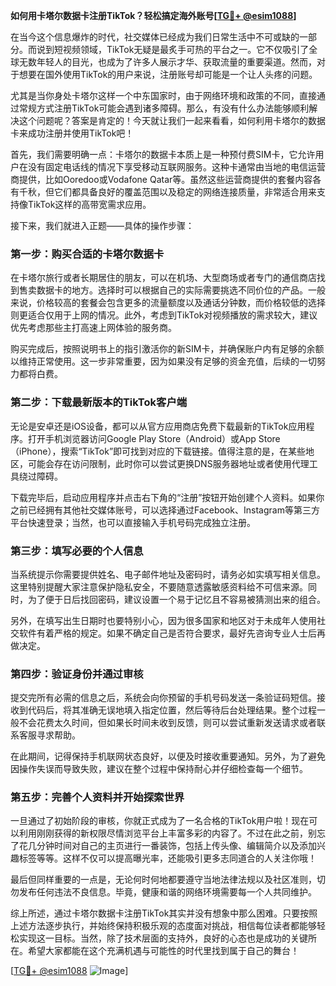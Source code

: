**如何用卡塔尔数据卡注册TikTok？轻松搞定海外账号[[TG💪+ @esim1088](https://t.me/s/esim1088)]**

在当今这个信息爆炸的时代，社交媒体已经成为我们日常生活中不可或缺的一部分。而说到短视频领域，TikTok无疑是最炙手可热的平台之一。它不仅吸引了全球无数年轻人的目光，也成为了许多人展示才华、获取流量的重要渠道。然而，对于想要在国外使用TikTok的用户来说，注册账号却可能是一个让人头疼的问题。

尤其是当你身处卡塔尔这样一个中东国家时，由于网络环境和政策的不同，直接通过常规方式注册TikTok可能会遇到诸多障碍。那么，有没有什么办法能够顺利解决这个问题呢？答案是肯定的！今天就让我们一起来看看，如何利用卡塔尔的数据卡来成功注册并使用TikTok吧！

首先，我们需要明确一点：卡塔尔的数据卡本质上是一种预付费SIM卡，它允许用户在没有固定电话线的情况下享受移动互联网服务。这种卡通常由当地的电信运营商提供，比如Ooredoo或Vodafone Qatar等。虽然这些运营商提供的套餐内容各有千秋，但它们都具备良好的覆盖范围以及稳定的网络连接质量，非常适合用来支持像TikTok这样的高带宽需求应用。

接下来，我们就进入正题——具体的操作步骤：

### 第一步：购买合适的卡塔尔数据卡

在卡塔尔旅行或者长期居住的朋友，可以在机场、大型商场或者专门的通信商店找到售卖数据卡的地方。选择时可以根据自己的实际需要挑选不同价位的产品。一般来说，价格较高的套餐会包含更多的流量额度以及通话分钟数，而价格较低的选择则更适合仅用于上网的情况。此外，考虑到TikTok对视频播放的需求较大，建议优先考虑那些主打高速上网体验的服务商。

购买完成后，按照说明书上的指引激活你的新SIM卡，并确保账户内有足够的余额以维持正常使用。这一步非常重要，因为如果没有足够的资金充值，后续的一切努力都将白费。

### 第二步：下载最新版本的TikTok客户端

无论是安卓还是iOS设备，都可以从官方应用商店免费下载最新的TikTok应用程序。打开手机浏览器访问Google Play Store（Android）或App Store（iPhone），搜索“TikTok”即可找到对应的下载链接。值得注意的是，在某些地区，可能会存在访问限制，此时你可以尝试更换DNS服务器地址或者使用代理工具绕过障碍。

下载完毕后，启动应用程序并点击右下角的“注册”按钮开始创建个人资料。如果你之前已经拥有其他社交媒体账号，可以选择通过Facebook、Instagram等第三方平台快速登录；当然，也可以直接输入手机号码完成独立注册。

### 第三步：填写必要的个人信息

当系统提示你需要提供姓名、电子邮件地址及密码时，请务必如实填写相关信息。这里特别提醒大家注意保护隐私安全，不要随意透露敏感资料给不可信来源。同时，为了便于日后找回密码，建议设置一个易于记忆且不容易被猜测出来的组合。

另外，在填写出生日期时也要特别小心，因为很多国家和地区对于未成年人使用社交软件有着严格的规定。如果不确定自己是否符合要求，最好先咨询专业人士后再做决定。

### 第四步：验证身份并通过审核

提交完所有必需的信息之后，系统会向你预留的手机号码发送一条验证码短信。接收到代码后，将其准确无误地填入指定位置，然后等待后台处理结果。整个过程一般不会花费太久时间，但如果长时间未收到反馈，则可以尝试重新发送请求或者联系客服寻求帮助。

在此期间，记得保持手机联网状态良好，以便及时接收重要通知。另外，为了避免因操作失误而导致失败，建议在整个过程中保持耐心并仔细检查每一个细节。

### 第五步：完善个人资料并开始探索世界

一旦通过了初始阶段的审核，你就正式成为了一名合格的TikTok用户啦！现在可以利用刚刚获得的新权限尽情浏览平台上丰富多彩的内容了。不过在此之前，别忘了花几分钟时间对自己的主页进行一番装饰，包括上传头像、编辑简介以及添加兴趣标签等等。这样不仅可以提高曝光率，还能吸引更多志同道合的人关注你哦！

最后但同样重要的一点是，无论何时何地都要遵守当地法律法规以及社区准则，切勿发布任何违法不良信息。毕竟，健康和谐的网络环境需要每一个人共同维护。

综上所述，通过卡塔尔数据卡注册TikTok其实并没有想象中那么困难。只要按照上述方法逐步执行，并始终保持积极乐观的态度面对挑战，相信每位读者都能够轻松实现这一目标。当然，除了技术层面的支持外，良好的心态也是成功的关键所在。希望大家都能在这个充满机遇与可能性的时代里找到属于自己的舞台！

[[TG💪+ @esim1088](https://t.me/s/esim1088) ![Image](https://i.postimg.cc/4NQfJmqS/Snipaste-2025-05-13-00-14-12.png)]